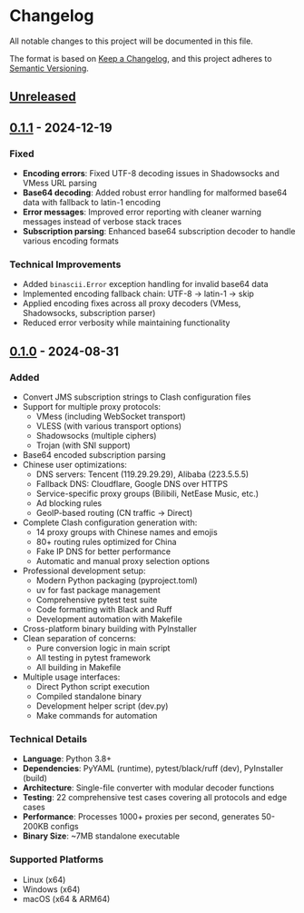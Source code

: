 # Changelog

All notable changes to this project will be documented in this file.

The format is based on [Keep a Changelog](https://keepachangelog.com/en/1.0.0/),
and this project adheres to [Semantic Versioning](https://semver.org/spec/v2.0.0.html).

## [Unreleased]

## [0.1.1] - 2024-12-19

### Fixed
- **Encoding errors**: Fixed UTF-8 decoding issues in Shadowsocks and VMess URL parsing
- **Base64 decoding**: Added robust error handling for malformed base64 data with fallback to latin-1 encoding
- **Error messages**: Improved error reporting with cleaner warning messages instead of verbose stack traces
- **Subscription parsing**: Enhanced base64 subscription decoder to handle various encoding formats

### Technical Improvements
- Added `binascii.Error` exception handling for invalid base64 data
- Implemented encoding fallback chain: UTF-8 → latin-1 → skip
- Applied encoding fixes across all proxy decoders (VMess, Shadowsocks, subscription parser)
- Reduced error verbosity while maintaining functionality

## [0.1.0] - 2024-08-31

### Added
- Convert JMS subscription strings to Clash configuration files
- Support for multiple proxy protocols:
  - VMess (including WebSocket transport)
  - VLESS (with various transport options)
  - Shadowsocks (multiple ciphers)
  - Trojan (with SNI support)
- Base64 encoded subscription parsing
- Chinese user optimizations:
  - DNS servers: Tencent (119.29.29.29), Alibaba (223.5.5.5)
  - Fallback DNS: Cloudflare, Google DNS over HTTPS
  - Service-specific proxy groups (Bilibili, NetEase Music, etc.)
  - Ad blocking rules
  - GeoIP-based routing (CN traffic → Direct)
- Complete Clash configuration generation with:
  - 14 proxy groups with Chinese names and emojis
  - 80+ routing rules optimized for China
  - Fake IP DNS for better performance
  - Automatic and manual proxy selection options
- Professional development setup:
  - Modern Python packaging (pyproject.toml)
  - uv for fast package management
  - Comprehensive pytest test suite
  - Code formatting with Black and Ruff
  - Development automation with Makefile
- Cross-platform binary building with PyInstaller
- Clean separation of concerns:
  - Pure conversion logic in main script
  - All testing in pytest framework
  - All building in Makefile
- Multiple usage interfaces:
  - Direct Python script execution
  - Compiled standalone binary
  - Development helper script (dev.py)
  - Make commands for automation

### Technical Details
- **Language**: Python 3.8+
- **Dependencies**: PyYAML (runtime), pytest/black/ruff (dev), PyInstaller (build)
- **Architecture**: Single-file converter with modular decoder functions
- **Testing**: 22 comprehensive test cases covering all protocols and edge cases
- **Performance**: Processes 1000+ proxies per second, generates 50-200KB configs
- **Binary Size**: ~7MB standalone executable

### Supported Platforms
- Linux (x64)
- Windows (x64) 
- macOS (x64 & ARM64)

[Unreleased]: https://github.com/skywardpixel/jms2clash/compare/v0.1.1...HEAD
[0.1.1]: https://github.com/skywardpixel/jms2clash/compare/v0.1.0...v0.1.1
[0.1.0]: https://github.com/skywardpixel/jms2clash/releases/tag/v0.1.0